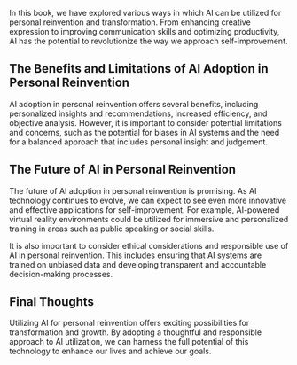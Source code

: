 
In this book, we have explored various ways in which AI can be utilized for personal reinvention and transformation. From enhancing creative expression to improving communication skills and optimizing productivity, AI has the potential to revolutionize the way we approach self-improvement.

The Benefits and Limitations of AI Adoption in Personal Reinvention
-------------------------------------------------------------------

AI adoption in personal reinvention offers several benefits, including personalized insights and recommendations, increased efficiency, and objective analysis. However, it is important to consider potential limitations and concerns, such as the potential for biases in AI systems and the need for a balanced approach that includes personal insight and judgement.

The Future of AI in Personal Reinvention
----------------------------------------

The future of AI adoption in personal reinvention is promising. As AI technology continues to evolve, we can expect to see even more innovative and effective applications for self-improvement. For example, AI-powered virtual reality environments could be utilized for immersive and personalized training in areas such as public speaking or social skills.

It is also important to consider ethical considerations and responsible use of AI in personal reinvention. This includes ensuring that AI systems are trained on unbiased data and developing transparent and accountable decision-making processes.

Final Thoughts
--------------

Utilizing AI for personal reinvention offers exciting possibilities for transformation and growth. By adopting a thoughtful and responsible approach to AI utilization, we can harness the full potential of this technology to enhance our lives and achieve our goals.
